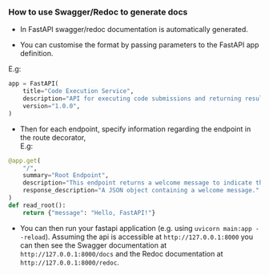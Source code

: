 ### How to use Swagger/Redoc to generate docs

- In FastAPI swagger/redoc documentation is automatically generated.  

- You can customise the format by passing parameters to the FastAPI app definition.  

E.g:  
```python
app = FastAPI(  
    title="Code Execution Service",  
    description="API for executing code submissions and returning results.",  
    version="1.0.0",  
)  
```

- Then for each endpoint, specify information regarding the endpoint in the route decorator,  
E.g:  
```python
@app.get(  
    "/",  
    summary="Root Endpoint",  
    description="This endpoint returns a welcome message to indicate the API is running.",  
    response_description="A JSON object containing a welcome message."  
)  
def read_root():  
    return {"message": "Hello, FastAPI!"}  
```

- You can then run your fastapi application (e.g. using `uvicorn main:app --reload`). Assuming the api is accessible at `http://127.0.0.1:8000` you can then see the Swagger documentation at `http://127.0.0.1:8000/docs` and the Redoc documentation at `http://127.0.0.1:8000/redoc`.